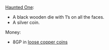 [Haunted One](Haunted%20One.md):
- A black wooden die with 1’s on all the faces.
- A silver coin.

Money:
- 8GP in [loose copper coins](Backstory/Life%20Events.md#Job)